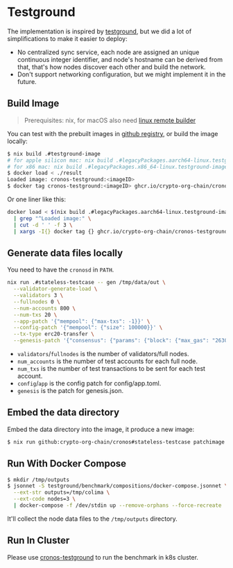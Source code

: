# Testground

The implementation is inspired by [testground](https://github.com/testground/testground), but we did a lot of simplifications to make it easier to deploy:

- No centralized sync service, each node are assigned an unique continuous integer identifier, and node's hostname can be derived from that, that's how nodes discover each other and build the network.
- Don't support networking configuration, but we might implement it in the future.

## Build Image

>  Prerequisites: nix, for macOS also need [linux remote builder](https://nix.dev/manual/nix/2.22/advanced-topics/distributed-builds.html)

You can test with the prebuilt images in [github registry](https://github.com/crypto-org-chain/cronos/pkgs/container/cronos-testground), or build the image locally:

```bash
$ nix build .#testground-image
# for apple silicon mac: nix build .#legacyPackages.aarch64-linux.testground-image
# for x86 mac: nix build .#legacyPackages.x86_64-linux.testground-image
$ docker load < ./result
Loaded image: cronos-testground:<imageID>
$ docker tag cronos-testground:<imageID> ghcr.io/crypto-org-chain/cronos-testground:latest
```

Or one liner like this:

```bash
docker load < $(nix build .#legacyPackages.aarch64-linux.testground-image --no-link --print-out-paths) \
  | grep "^Loaded image:" \
  | cut -d ' ' -f 3 \
  | xargs -I{} docker tag {} ghcr.io/crypto-org-chain/cronos-testground:latest
```

## Generate data files locally

You need to have the `cronosd` in `PATH`.

```bash
nix run .#stateless-testcase -- gen /tmp/data/out \
  --validator-generate-load \
  --validators 3 \
  --fullnodes 0 \
  --num-accounts 800 \
  --num-txs 20 \
  --app-patch '{"mempool": {"max-txs": -1}}' \
  --config-patch '{"mempool": {"size": 100000}}' \
  --tx-type erc20-transfer \
  --genesis-patch '{"consensus": {"params": {"block": {"max_gas": "263000000"}}}}'
```

* `validators`/`fullnodes` is the number of validators/full nodes.
* `num_accounts` is the number of test accounts for each full node.
* `num_txs` is the number of test transactions to be sent for each test account.
* `config`/`app` is the config patch for config/app.toml.
* `genesis` is the patch for genesis.json.

## Embed the data directory

Embed the data directory into the image, it produce a new image:

```bash
$ nix run github:crypto-org-chain/cronos#stateless-testcase patchimage cronos-testground:latest /tmp/data/out
```

## Run With Docker Compose

```bash
$ mkdir /tmp/outputs
$ jsonnet -S testground/benchmark/compositions/docker-compose.jsonnet \
  --ext-str outputs=/tmp/colima \
  --ext-code nodes=3 \
  | docker-compose -f /dev/stdin up --remove-orphans --force-recreate
```

It'll collect the node data files to the `/tmp/outputs` directory.

## Run In Cluster

Please use [cronos-testground](https://github.com/crypto-org-chain/cronos-testground) to run the benchmark in k8s cluster.
